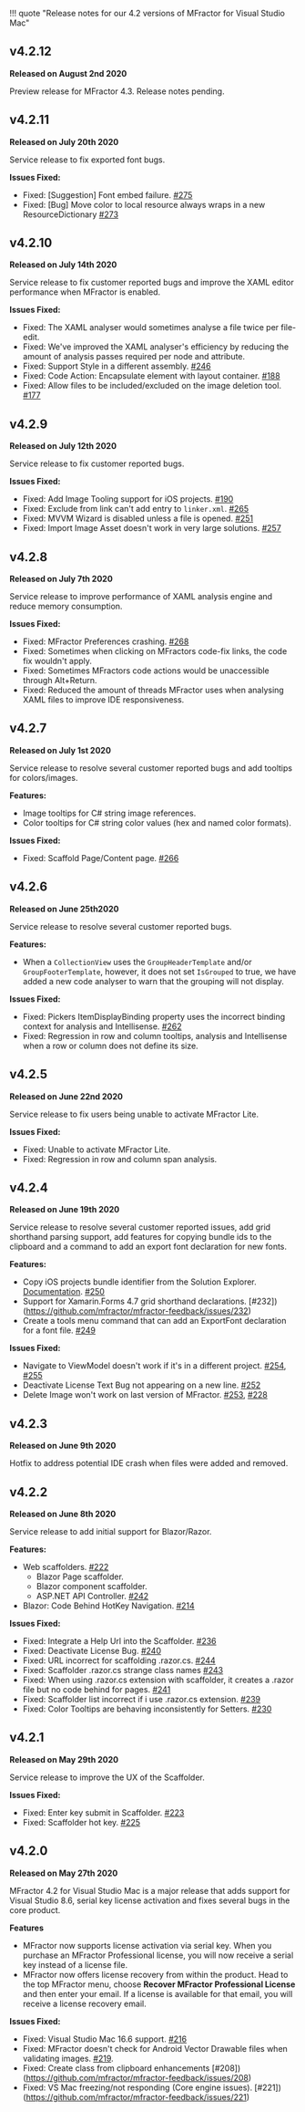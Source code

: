 !!! quote "Release notes for our 4.2 versions of MFractor for Visual Studio Mac"

## v4.2.12

**Released on August 2nd 2020**

Preview release for MFractor 4.3. Release notes pending.

## v4.2.11

**Released on July 20th 2020**

Service release to fix exported font bugs.

**Issues Fixed:**

 * Fixed: [Suggestion] Font embed failure. [#275](https://github.com/mfractor/mfractor-feedback/issues/275)
 * Fixed: [Bug] Move color to local resource always wraps in a new ResourceDictionary [#273](https://github.com/mfractor/mfractor-feedback/issues/273)

## v4.2.10

**Released on July 14th 2020**

Service release to fix customer reported bugs and improve the XAML editor performance when MFractor is enabled.

**Issues Fixed:**

 * Fixed: The XAML analyser would sometimes analyse a file twice per file-edit.
 * Fixed: We've improved the XAML analyser's efficiency by reducing the amount of analysis passes required per node and attribute.
 * Fixed: Support Style in a different assembly. [#246](https://github.com/mfractor/mfractor-feedback/issues/246)
 * Fixed: Code Action: Encapsulate element with layout container. [#188](https://github.com/mfractor/mfractor-feedback/issues/188)
 * Fixed: Allow files to be included/excluded on the image deletion tool. [#177](https://github.com/mfractor/mfractor-feedback/issues/177)

## v4.2.9

**Released on July 12th 2020**

Service release to fix customer reported bugs.

**Issues Fixed:**

 * Fixed: Add Image Tooling support for iOS projects. [#190](https://github.com/mfractor/mfractor-feedback/issues/190)
 * Fixed: Exclude from link can't add entry to `linker.xml`. [#265](https://github.com/mfractor/mfractor-feedback/issues/265)
 * Fixed: MVVM Wizard is disabled unless a file is opened. [#251](https://github.com/mfractor/mfractor-feedback/issues/251)
 * Fixed: Import Image Asset doesn't work in very large solutions. [#257](https://github.com/mfractor/mfractor-feedback/issues/257)

## v4.2.8

**Released on July 7th 2020**

Service release to improve performance of XAML analysis engine and reduce memory consumption.

**Issues Fixed:**

 * Fixed: MFractor Preferences crashing. [#268](https://github.com/mfractor/mfractor-feedback/issues/268)
 * Fixed: Sometimes when clicking on MFractors code-fix links, the code fix wouldn't apply.
 * Fixed: Sometimes MFractors code actions would be unaccessible through Alt+Return.
 * Fixed: Reduced the amount of threads MFractor uses when analysing XAML files to improve IDE responsiveness.

## v4.2.7

**Released on July 1st 2020**

Service release to resolve several customer reported bugs and add tooltips for colors/images.

**Features:**

 * Image tooltips for C# string image references.
 * Color tooltips for C# string color values (hex and named color formats).

**Issues Fixed:**

 * Fixed: Scaffold Page/Content page. [#266](https://github.com/mfractor/mfractor-feedback/issues/266)

## v4.2.6

**Released on June 25th2020**

Service release to resolve several customer reported bugs.

**Features:**

* When a `CollectionView` uses the `GroupHeaderTemplate` and/or `GroupFooterTemplate`, however, it does not set `IsGrouped` to true, we have added a new code analyser to warn that the grouping will not display.

**Issues Fixed:**

 * Fixed: Pickers ItemDisplayBinding property uses the incorrect binding context for analysis and Intellisense. [#262](https://github.com/mfractor/mfractor-feedback/issues/262)
 * Fixed: Regression in row and column tooltips, analysis and Intellisense when a row or column does not define its size.

## v4.2.5

**Released on June 22nd 2020**

Service release to fix users being unable to activate MFractor Lite.

**Issues Fixed:**

 * Fixed: Unable to activate MFractor Lite.
 * Fixed: Regression in row and column span analysis.

## v4.2.4

**Released on June 19th 2020**

Service release to resolve several customer reported issues, add grid shorthand parsing support, add features for copying bundle ids to the clipboard and a command to add an export font declaration for new fonts.

**Features:**

 * Copy iOS projects bundle identifier from the Solution Explorer. [Documentation](/ios/tools/copy-bundle-id.md). [#250](https://github.com/mfractor/mfractor-feedback/issues/250)
 * Support for Xamarin.Forms 4.7 grid shorthand declarations. [#232])(https://github.com/mfractor/mfractor-feedback/issues/232)
 * Create a tools menu command that can add an ExportFont declaration for a font file. [#249](https://github.com/mfractor/mfractor-feedback/issues/249)

**Issues Fixed:**

 * Navigate to ViewModel doesn't work if it's in a different project. [#254](https://github.com/mfractor/mfractor-feedback/issues/254), [#255](https://github.com/mfractor/mfractor-feedback/issues/255)
 * Deactivate License Text Bug not appearing on a new line. [#252](https://github.com/mfractor/mfractor-feedback/issues/252)
 * Delete Image won't work on last version of MFractor. [#253](https://github.com/mfractor/mfractor-feedback/issues/253), [#228](https://github.com/mfractor/mfractor-feedback/issues/228)

## v4.2.3

**Released on June 9th 2020**

Hotfix to address potential IDE crash when files were added and removed.

## v4.2.2

**Released on June 8th 2020**

Service release to add initial support for Blazor/Razor.

 **Features:**

  * Web scaffolders. [#222](https://github.com/mfractor/mfractor-feedback/issues/222)
    * Blazor Page scaffolder.
    * Blazor component scaffolder.
    * ASP.NET API Controller. [#242](https://github.com/mfractor/mfractor-feedback/issues/242)
  * Blazor: Code Behind HotKey Navigation. [#214](https://github.com/mfractor/mfractor-feedback/issues/214)

**Issues Fixed:**

 * Fixed: Integrate a Help Url into the Scaffolder. [#236](https://github.com/mfractor/mfractor-feedback/issues/236)
 * Fixed: Deactivate License Bug. [#240](https://github.com/mfractor/mfractor-feedback/issues/240)
 * Fixed: URL incorrect for scaffolding .razor.cs. [#244](https://github.com/mfractor/mfractor-feedback/issues/244)
 * Fixed: Scaffolder .razor.cs strange class names [#243](https://github.com/mfractor/mfractor-feedback/issues/243)
 * Fixed: When using .razor.cs extension with scaffolder, it creates a .razor file but no code behind for pages. [#241](https://github.com/mfractor/mfractor-feedback/issues/241)
 * Fixed: Scaffolder list incorrect if i use .razor.cs extension. [#239](https://github.com/mfractor/mfractor-feedback/issues/239)
 * Fixed: Color Tooltips are behaving inconsistently for Setters. [#230](https://github.com/mfractor/mfractor-feedback/issues/230)


## v4.2.1

**Released on May 29th 2020**

Service release to improve the UX of the Scaffolder.

 **Issues Fixed:**

  * Fixed: Enter key submit in Scaffolder. [#223](https://github.com/mfractor/mfractor-feedback/issues/223)
  * Fixed: Scaffolder hot key. [#225](https://github.com/mfractor/mfractor-feedback/issues/225)

## v4.2.0

**Released on May 27th 2020**

MFractor 4.2 for Visual Studio Mac is a major release that adds support for Visual Studio 8.6, serial key license activation and fixes several bugs in the core product.

**Features**

 * MFractor now supports license activation via serial key. When you purchase an MFractor Professional license, you will now receive a serial key instead of a license file.
 * MFractor now offers license recovery from within the product. Head to the top MFractor menu, choose **Recover MFractor Professional License** and then enter your email. If a license is available for that email, you will receive a license recovery email.

 **Issues Fixed:**

  * Fixed: Visual Studio Mac 16.6 support. [#216](https://github.com/mfractor/mfractor-feedback/issues/216)
  * Fixed: MFractor doesn't check for Android Vector Drawable files when validating images. [#219](https://github.com/mfractor/mfractor-feedback/issues/219).
  * Fixed: Create class from clipboard enhancements [#208])(https://github.com/mfractor/mfractor-feedback/issues/208)
  * Fixed: VS Mac freezing/not responding (Core engine issues). [#221])(https://github.com/mfractor/mfractor-feedback/issues/221)
